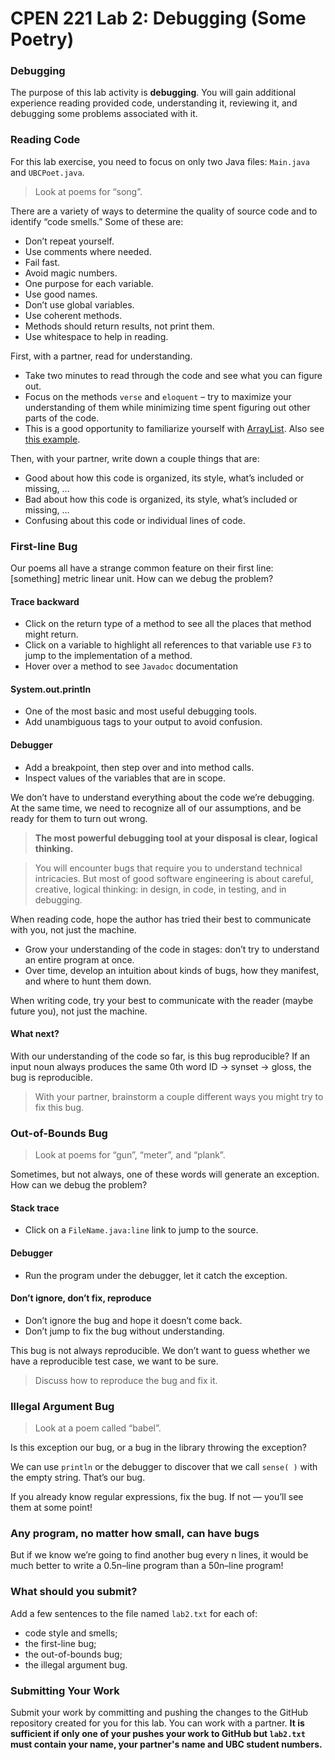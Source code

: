 CPEN 221 Lab 2: Debugging (Some Poetry)
====

### Debugging 

The purpose of this lab activity is **debugging**. You will gain additional experience reading provided code, understanding it, reviewing it, and debugging some problems associated with it.

### Reading Code

For this lab exercise, you need to focus on only two Java files: `Main.java` and `UBCPoet.java`.

> Look at poems for “song”.

There are a variety of ways to determine the quality of source code and to identify “code smells.” Some of these are:

* Don’t repeat yourself.
* Use comments where needed.
* Fail fast.
* Avoid magic numbers.
* One purpose for each variable.
* Use good names.
* Don’t use global variables.
* Use coherent methods.
* Methods should return results, not print them.
* Use whitespace to help in reading.

First, with a partner, read for understanding.
* Take two minutes to read through the code and see what you can figure out.
* Focus on the methods `verse` and `eloquent` – try to maximize your understanding of them while minimizing time spent figuring out other parts of the code.
* This is a good opportunity to familiarize yourself with [ArrayList](http://docs.oracle.com/javase/7/docs/api/java/util/ArrayList.html). Also see [this example](http://examples.javacodegeeks.com/core-java/util/arraylist/arraylist-in-java-example-how-to-use-arraylist/).

Then, with your partner, write down a couple things that are:

* Good about how this code is organized, its style, what’s included or missing, …
* Bad about how this code is organized, its style, what’s included or missing, …
* Confusing about this code or individual lines of code.

### First-line Bug
Our poems all have a strange common feature on their first line: [something] metric linear unit. How can we debug the problem?

#### Trace backward
* Click on the return type of a method to see all the places that method might return.
* Click on a variable to highlight all references to that variable
use `F3` to jump to the implementation of a method.
* Hover over a method to see `Javadoc` documentation

#### System.out.println
* One of the most basic and most useful debugging tools. 
* Add unambiguous tags to your output to avoid confusion.

#### Debugger
* Add a breakpoint, then step over and into method calls.
* Inspect values of the variables that are in scope.

We don’t have to understand everything about the code we’re debugging. At the same time, we need to recognize all of our assumptions, and be ready for them to turn out wrong.

> **The most powerful debugging tool at your disposal is clear, logical thinking.**

> You will encounter bugs that require you to understand technical intricacies. But most of good software engineering is about careful, creative, logical thinking: in design, in code, in testing, and in debugging.

When reading code, hope the author has tried their best to communicate with you, not just the machine.
* Grow your understanding of the code in stages: don’t try to understand an entire program at once.
* Over time, develop an intuition about kinds of bugs, how they manifest, and where to hunt them down.

When writing code, try your best to communicate with the reader (maybe future you), not just the machine.

#### What next?
With our understanding of the code so far, is this bug reproducible? If an input noun always produces the same 0th word ID → synset → gloss, the bug is reproducible.

> With your partner, brainstorm a couple different ways you might try to fix this bug.

### Out-of-Bounds Bug

> Look at poems for “gun”, “meter”, and “plank”.

Sometimes, but not always, one of these words will generate an exception. How can we debug the problem?

#### Stack trace
* Click on a `FileName.java:line` link to jump to the source.

#### Debugger
* Run the program under the debugger, let it catch the exception.

#### Don’t ignore, don’t fix, reproduce
* Don’t ignore the bug and hope it doesn’t come back.
* Don’t jump to fix the bug without understanding.

This bug is not always reproducible. We don’t want to guess whether we have a reproducible test case, we want to be sure.

> Discuss how to reproduce the bug and fix it.

### Illegal Argument Bug
> Look at a poem called “babel”.

Is this exception our bug, or a bug in the library throwing the exception?

We can use `println` or the debugger to discover that we call `sense( )` with the empty string. That’s our bug.

If you already know regular expressions, fix the bug. If not — you’ll see them at some point!

### Any program, no matter how small, can have bugs
But if we know we’re going to find another bug every n lines, it would be much better to write a 0.5n–line program than a 50n–line program!

### What should you submit?
Add a few sentences to the file named `lab2.txt` for each of:
* code style and smells;
* the first-line bug;
* the out-of-bounds bug;
* the illegal argument bug.

### Submitting Your Work

Submit your work by committing and pushing the changes to the GitHub repository created for you for this lab. You can work with a partner. **It is sufficient if only one of your pushes your work to GitHub but `lab2.txt` must contain your name, your partner's name and UBC student numbers.**
